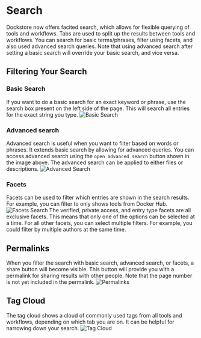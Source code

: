 # Search

Dockstore now offers facited search, which allows for flexible querying of tools and workflows. Tabs are used to split up the results between tools and workflows. You can search for basic terms/phrases, filter using facets, and also used advanced search queries. Note that using advanced search after setting a basic search will override your basic search, and vice versa.

## Filtering Your Search
### Basic Search
If you want to do a basic search for an exact keyword or phrase, use the search box present on the left side of the page. This will search all entries for the exact string you type.
![Basic Search](../assets/images/docs/search-basic.png)

### Advanced search
Advanced search is useful when you want to filter based on words or phrases. It extends basic search by allowing for advanced queries. You can access advanced search using the `open advanced search` button shown in the image above. The advanced search can be applied to either files or descriptions.
![Advanced Search](../assets/images/docs/adv-search.png)

### Facets
Facets can be used to filter which entries are shown in the search results. For example, you can filter to only shows tools from Docker Hub.
![Facets Search](../assets/images/docs/facets-search.png)
The verified, private access, and entry type facets are all exclusive facets. This means that only one of the options can be selected at a time. For all other facets, you can select multiple filters. For example, you could filter by multiple authors at the same time.

## Permalinks
When you filter the search with basic search, advanced search, or facets, a share button will become visible. This button will provide you with a permalink for sharing results with other people. Note that the page number is not yet included in the permalink.
![Permalinks](../assets/images/docs/permalink-search.png)

## Tag Cloud
The tag cloud shows a cloud of commonly used tags from all tools and workflows, depending on which tab you are on. It can be helpful for narrowing down your search.
![Tag Cloud](../assets/images/docs/tag-cloud.png)
